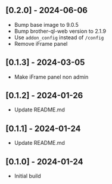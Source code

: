 ## [0.2.0] - 2024-06-06
- Bump base image to 9.0.5
- Bump brother-ql-web version to 2.1.9
- Use `addon_config` instead of `/config`
- Remove iFrame panel

## [0.1.3] - 2024-03-05
- Make iFrame panel non admin

## [0.1.2] - 2024-01-26
- Update README.md

## [0.1.1] - 2024-01-24
- Update README.md

## [0.1.0] - 2024-01-24
- Initial build

